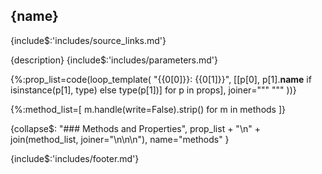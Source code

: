 ## <a id="{id}">{name}</a> 

{include$:'includes/source_links.md'}

{description}
{include$:'includes/parameters.md'}

{%:prop_list=code(loop_template(
    "{{0[0]}}: {{0[1]}}",
    [[p[0], p[1].__name__ if isinstance(p[1], type) else type(p[1])] for p in props],
    joiner="""
"""
))}

{%:method_list=[
    m.handle(write=False).strip()
    for m in methods
]}

{collapse$:
    "### Methods and Properties", 
    prop_list + "\n" + join(method_list, joiner="\n\n\n"),
    name="methods"
}

{include$:'includes/footer.md'}